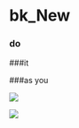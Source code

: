 # bk_New

### do 
###it

###as you

![](https://upload.wikimedia.org/wikipedia/commons/thumb/7/74/2017_09_01_%EC%82%BC%EC%84%B1_vs_SK_%EA%B5%BF%EB%B0%94%EC%9D%B4_%EB%9D%BC%EC%9D%B4%EC%98%A8%ED%82%B9_1_%284%29.jpg/405px-2017_09_01_%EC%82%BC%EC%84%B1_vs_SK_%EA%B5%BF%EB%B0%94%EC%9D%B4_%EB%9D%BC%EC%9D%B4%EC%98%A8%ED%82%B9_1_%284%29.jpg)


![](https://mblogthumb-phinf.pstatic.net/MjAxNjExMDRfNTAg/MDAxNDc4MjMxMDM0ODE4.m8fwr6WWBlJbZqhZK59OqkGLUDagmNsmtWJjsKtKm3sg.csRX6EdDsDHZgNfglSBchJkJE40eAKyKHABWqsNWdzIg.GIF.ssun101010/1.gif?type=w800)
